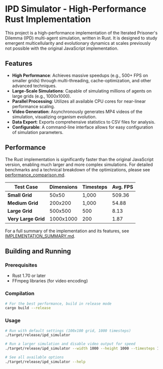 # IPD Simulator - High-Performance Rust Implementation

This project is a high-performance implementation of the Iterated Prisoner's Dilemma (IPD) multi-agent simulation, written in Rust. It is designed to study emergent multicellularity and evolutionary dynamics at scales previously not possible with the original JavaScript implementation.

## Features

- **High Performance**: Achieves massive speedups (e.g., 500+ FPS on smaller grids) through multi-threading, cache-optimization, and other advanced techniques.
- **Large-Scale Simulations**: Capable of simulating millions of agents on large grids (e.g., 1000x1000).
- **Parallel Processing**: Utilizes all available CPU cores for near-linear performance scaling.
- **Video Generation**: Asynchronously generates MP4 videos of the simulation, visualizing organism evolution.
- **Data Export**: Exports comprehensive statistics to CSV files for analysis.
- **Configurable**: A command-line interface allows for easy configuration of simulation parameters.

## Performance

The Rust implementation is significantly faster than the original JavaScript version, enabling much larger and more complex simulations. For detailed benchmarks and a technical breakdown of the optimizations, please see [performance_comparison.md](performance_comparison.md).

| Test Case         | Dimensions      | Timesteps | Avg. FPS |
| ----------------- | --------------- | --------- | -------- |
| **Small Grid**    | 50x50           | 1,000     | 509.36   |
| **Medium Grid**   | 200x200         | 1,000     | 54.88    |
| **Large Grid**    | 500x500         | 500       | 8.13     |
| **Very Large Grid** | 1000x1000       | 200       | 1.87     |

For a full summary of the implementation and its features, see [IMPLEMENTATION_SUMMARY.md](IMPLEMENTATION_SUMMARY.md).

## Building and Running

### Prerequisites

- Rust 1.70 or later
- FFmpeg libraries (for video encoding)

### Compilation

```bash
# For the best performance, build in release mode
cargo build --release
```

### Usage

```bash
# Run with default settings (100x100 grid, 1000 timesteps)
./target/release/ipd_simulator

# Run a larger simulation and disable video output for speed
./target/release/ipd_simulator --width 1000 --height 1000 --timesteps 1000 --no-video

# See all available options
./target/release/ipd_simulator --help
